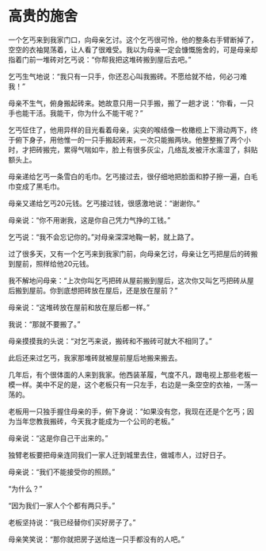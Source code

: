 # 高贵的施舍

一个乞丐来到我家门口，向母亲乞讨。这个乞丐很可怜，他的整条右手臂断掉了，空空的衣袖晃荡着，让人看了很难受。我以为母亲一定会慷慨施舍的，可是母亲却指着门前一堆砖对乞丐说：“你帮我把这堆砖搬到屋后去吧。” 

乞丐生气地说：“我只有一只手，你还忍心叫我搬砖。不愿给就不给，何必刁难我！” 

母亲不生气，俯身搬起砖来。她故意只用一只手搬，搬了一趟才说：“你看，一只手也能干活。我能干，你为什么不能干呢？” 

乞丐怔住了，他用异样的目光看着母亲，尖突的喉结像一枚橄榄上下滑动两下，终于俯下身子，用他惟一的一只手搬起砖来，一次只能搬两块。他整整搬了两个小时，才把砖搬完，累得气喘如牛，脸上有很多灰尘，几络乱发被汗水濡湿了，斜贴额头上。 

母亲递给乞丐一条雪白的毛巾。乞丐接过去，很仔细地把脸面和脖子擦一遍，白毛巾变成了黑毛巾。 

母亲又递给乞丐20元钱。乞丐接过钱，很感激地说：“谢谢你。” 

母亲说：“你不用谢我，这是你自己凭力气挣的工钱。” 

乞丐说：“我不会忘记你的。”对母亲深深地鞠一躬，就上路了。 

过了很多天，又有一个乞丐来到我家门前，向母亲乞讨，母亲让乞丐把屋后的砖搬到屋前，照样给他20元钱。 

我不解地问母亲：“上次你叫乞丐把砖从屋前搬到屋后，这次你又叫乞丐把砖从屋后搬到屋前。你到底想把砖放在屋后，还是放在屋前？” 

母亲说：“这堆砖放在屋前和放在屋后都一样。” 

我说：“那就不要搬了。” 

母亲摸摸我的头说：“对乞丐来说，搬砖和不搬砖可就大不相同了。” 

此后还来过乞丐，我家那堆砖就被屋前屋后地搬来搬去。 

几年后，有个很体面的人来到我家。他西装革履，气度不凡，跟电视上那些老板一模一样。美中不足的是，这个老板只有一只左手，右边是一条空空的衣袖，一荡一荡的。 

老板用一只独手握住母亲的手，俯下身说：“如果没有您，我现在还是个乞丐；因为当年您教我搬砖，今天我才能成为一个公司的老板。” 

母亲说：“这是你自己干出来的。” 

独臂老板要把母亲连同我们一家人迁到城里去住，做城市人，过好日子。 

母亲说：“我们不能接受你的照顾。” 

“为什么？” 

“因为我们一家人个个都有两只手。” 

老板坚持说：“我已经替你们买好房子了。” 

母亲笑笑说：“那你就把房子送给连一只手都没有的人吧。”
 